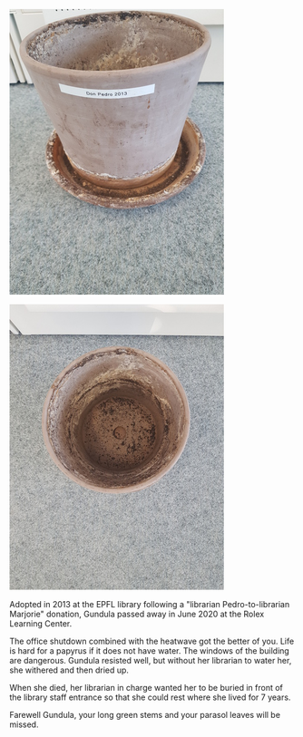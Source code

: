 ![](img/20200731-080331.jpg)

![](img/20200731-080339.jpg)

Adopted in 2013 at the EPFL library following a "librarian
Pedro-to-librarian Marjorie" donation, Gundula passed away in June 2020
at the Rolex Learning Center.

The office shutdown combined with the heatwave got the better of you.
Life is hard for a papyrus if it does not have water. The windows of the
building are dangerous. Gundula resisted well, but without her librarian
to water her, she withered and then dried up.

When she died, her librarian in charge wanted her to be buried in front
of the library staff entrance so that she could rest where she lived for
7 years.

Farewell Gundula, your long green stems and your parasol leaves will be
missed.
